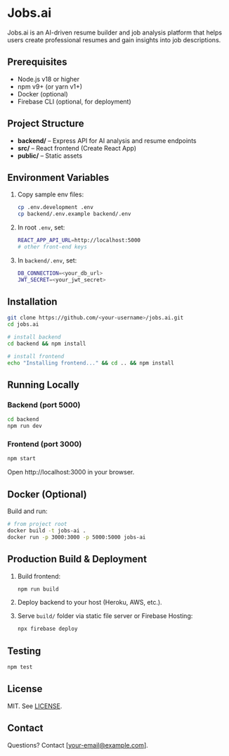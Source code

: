 # Jobs.ai

Jobs.ai is an AI-driven resume builder and job analysis platform that helps users create professional resumes and gain insights into job descriptions.

## Prerequisites

- Node.js v18 or higher
- npm v9+ (or yarn v1+)
- Docker (optional)
- Firebase CLI (optional, for deployment)

## Project Structure

- **backend/** – Express API for AI analysis and resume endpoints
- **src/** – React frontend (Create React App)
- **public/** – Static assets

## Environment Variables

1. Copy sample env files:

   ```bash
   cp .env.development .env
   cp backend/.env.example backend/.env
   ```

2. In root `.env`, set:

   ```bash
   REACT_APP_API_URL=http://localhost:5000
   # other front-end keys
   ```

3. In `backend/.env`, set:

   ```bash
   DB_CONNECTION=<your_db_url>
   JWT_SECRET=<your_jwt_secret>
   ```

## Installation

```bash
git clone https://github.com/<your-username>/jobs.ai.git
cd jobs.ai

# install backend
cd backend && npm install

# install frontend
echo "Installing frontend..." && cd .. && npm install
```

## Running Locally

### Backend (port 5000)

```bash
cd backend
npm run dev
```

### Frontend (port 3000)

```bash
npm start
```

Open http://localhost:3000 in your browser.

## Docker (Optional)

Build and run:

```bash
# from project root
docker build -t jobs-ai .
docker run -p 3000:3000 -p 5000:5000 jobs-ai
```

## Production Build & Deployment

1. Build frontend:

   ```bash
   npm run build
   ```

2. Deploy backend to your host (Heroku, AWS, etc.).
3. Serve `build/` folder via static file server or Firebase Hosting:

   ```bash
   npx firebase deploy
   ```

## Testing

```bash
npm test
```

## License

MIT. See [LICENSE](LICENSE).

## Contact

Questions? Contact [your-email@example.com].
